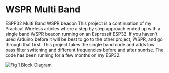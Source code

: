 # WSPR Multi Band
 ESPP32 Multi Band WSPR beacon
 This project is a continuation of my Practical Wireless articles where a step by step approach ended up with 
 a single band WSPR beacon running on an Espressif ESP32. If you haven't used Arduino before it will be best 
to go to the other project, WSPR, and go through that first. This project takes the single band code and adds 
low pass filter switching and different frequencies before and after sunrise. The code has been running for 
a few months on my ESP32.

![Fig 1  Block Diagram](https://github.com/mm5agm/WSPR-Multi-Band/assets/26571503/23530c78-1593-433a-9ae7-c63da3875fd0)
